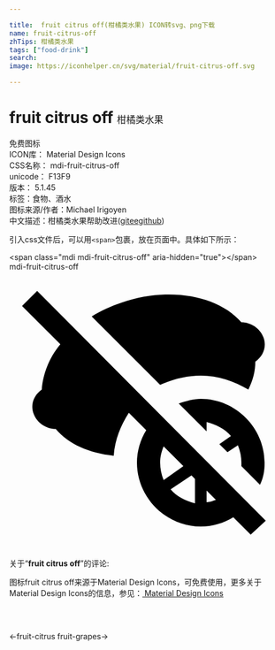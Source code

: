 ```yaml
---

title:  fruit citrus off(柑橘类水果) ICON转svg、png下载
name: fruit-citrus-off
zhTips: 柑橘类水果
tags: ["food-drink"]
search: 
image: https://iconhelper.cn/svg/material/fruit-citrus-off.svg

---
```


# fruit citrus off  <small style="font-size: 60%;font-weight: 100">柑橘类水果</small>


<div class="detail-page">
<p>
<span><span class="badge-success badge">免费图标</span> </span>
<br/>
<span>
ICON库：
<span class="badge-secondary badge">Material Design Icons</span> 
</span>
<br/>
<span>
CSS名称：
<span class="badge-secondary badge">mdi-fruit-citrus-off</span> 
</span>
<br/>
<span>
unicode：
<span class="badge-secondary badge">F13F9</span> 
<copy-btn content='F13F9' btn-title=""></copy-btn>
<copy-btn :content='String.fromCodePoint(parseInt("F13F9", 16))' btn-title="复制U"></copy-btn>
</span>
<br/>
<span>
版本：
<span class="badge-secondary badge">5.1.45</span> 
</span><br/><span>标签：<span class="badge-light badge"><router-link to="/tags/food-drink.html">食物、酒水</router-link></span></span>
<br/>
<span>图标来源/作者：<span class="badge-light badge">Michael Irigoyen</span></span> 
<br/>
<span class="zh-detail">中文描述：<span class="badge-primary badge">柑橘类水果</span><span class="help-link"><span>帮助改进</span>(<a href="https://gitee.com/liuwave/icon-helper/edit/master/json/material/fruit-citrus-off.json" target="_blank" rel="noopener noreferrer">gitee</a><a href="https://github.com/liuwave/icon-helper/edit/master/json/material/fruit-citrus-off.json" target="_blank" rel="noopener noreferrer">github</a></span>)</span><br/>
</p>
</div>
<div class="alert alert-dark">
  <i class="mdi mdi-fruit-citrus-off mdi-48px"></i>
  <i class="mdi mdi-fruit-citrus-off mdi-36px"></i>
  <i class="mdi mdi-fruit-citrus-off mdi-24px"></i>
  <i class="mdi mdi-fruit-citrus-off mdi-18px"></i>
</div>
<div>
  <p>引入css文件后，可以用<code>&lt;span&gt;</code>包裹，放在页面中。具体如下所示：    
  </p>
  <div class="alert alert-primary" style="font-size: 14px">
    &lt;span class="mdi mdi-fruit-citrus-off" aria-hidden="true"&gt;&lt;/span&gt;
    <copy-btn content='<span class="mdi mdi-fruit-citrus-off" aria-hidden="true"></span>'></copy-btn>
  </div>
  <div class="alert alert-secondary">
    <i class="mdi mdi-fruit-citrus-off"
    style="font-size: 24px"
    aria-hidden="true"></i> mdi-fruit-citrus-off
    <copy-btn content="mdi-fruit-citrus-off" btn-title="复制图标名称"></copy-btn>
  </div>
</div>
<div id="svg" class="svg-wrap">
<svg xmlns="http://www.w3.org/2000/svg" viewBox="0 0 24 24"><path d="M22.1 21.5L2.4 1.7L1.1 3L4.4 6.3C3.4 7.5 2.9 8.9 2.8 10.2C2.1 10.7 1.8 11.5 2.1 12.3C2.4 13.1 3.2 13.6 4 13.6C5.1 14.9 6.9 15.7 9 15.9C9.1 14.5 9.6 13.3 10.3 12.2L11.8 13.7C11.3 14.5 11 15.5 11 16.5C11 19.5 13.5 22 16.5 22C17.5 22 18.5 21.7 19.3 21.2L20.8 22.7L22.1 21.5M13 16.5C13 16 13.1 15.6 13.3 15.1L15 16.8L13.3 18C13.1 17.5 13 17 13 16.5M13.9 18.8L15.7 17.6L16 17.9V20C15.2 19.8 14.4 19.4 13.9 18.8M17 19.9V18.9L17.8 19.7C17.5 19.8 17.3 19.9 17 19.9M20 16.8V16.5C20 16 19.9 15.5 19.7 15L18.8 15.6L18.1 14.9L19.1 14.2C18.6 13.6 17.8 13.2 17 13V13.8L14.6 11.4C15.2 11.2 15.9 11 16.5 11C19.5 11 22 13.5 22 16.5C22 17.2 21.9 17.8 21.6 18.4L20 16.8M13 9.8L7.1 3.9C7.9 3.4 8.8 3 9.7 2.7C13.8 1.3 18 2.1 20 4.4C20.8 4.4 21.6 4.9 21.9 5.7C22.2 6.5 21.9 7.3 21.2 7.8C21.2 8.6 21 9.4 20.6 10.2C19.4 9.5 18 9 16.5 9C15.3 9 14.1 9.3 13 9.8Z" /></svg>
</div>
<detail full-name='mdi-fruit-citrus-off'></detail>
<div class="icon-detail__container">
<p>关于“<b>fruit citrus off</b>”的评论:</p>
</div>
<Vssue title="关于“fruit citrus off”的评论" />    
<div><p>图标fruit citrus off来源于Material Design Icons，可免费使用，更多关于 Material Design Icons的信息，参见：<a target="_blank" href="https://iconhelper.cn/material.html"> Material Design Icons</a>
</p></div>

<div style="padding:2rem 0 " class="page-nav"><p class="inner"><span class="prev">←<router-link to="/icon/fruit-citrus.html">fruit-citrus</router-link></span> <span class="next"><router-link to="/icon/fruit-grapes.html">fruit-grapes</router-link>→</span></p></div>

